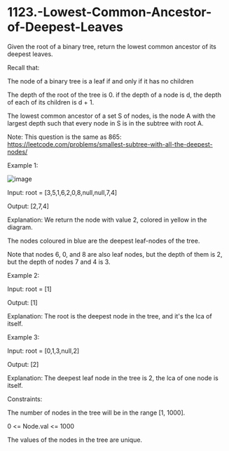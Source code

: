 # 1123.-Lowest-Common-Ancestor-of-Deepest-Leaves


Given the root of a binary tree, return the lowest common ancestor of its deepest leaves.


Recall that:



The node of a binary tree is a leaf if and only if it has no children


The depth of the root of the tree is 0. if the depth of a node is d, the depth of each of its children is d + 1.


The lowest common ancestor of a set S of nodes, is the node A with the largest depth such that every node in S is in the subtree with root A.


Note: This question is the same as 865: https://leetcode.com/problems/smallest-subtree-with-all-the-deepest-nodes/

 

Example 1:

![image](https://user-images.githubusercontent.com/63790684/125257006-9d247880-e31a-11eb-9abc-1a8ee44b7ff1.png)

Input: root = [3,5,1,6,2,0,8,null,null,7,4]


Output: [2,7,4]


Explanation: We return the node with value 2, colored in yellow in the diagram.


The nodes coloured in blue are the deepest leaf-nodes of the tree.


Note that nodes 6, 0, and 8 are also leaf nodes, but the depth of them is 2, but the depth of nodes 7 and 4 is 3.


Example 2:


Input: root = [1]


Output: [1]


Explanation: The root is the deepest node in the tree, and it's the lca of itself.


Example 3:


Input: root = [0,1,3,null,2]


Output: [2]



Explanation: The deepest leaf node in the tree is 2, the lca of one node is itself.
 

Constraints:


The number of nodes in the tree will be in the range [1, 1000].


0 <= Node.val <= 1000


The values of the nodes in the tree are unique.
